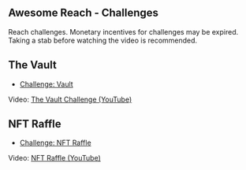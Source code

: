 ## Awesome Reach - Challenges

Reach challenges. Monetary incentives for challenges may be expired. Taking a stab before watching the video is recommended.

## The Vault

* [Challenge: Vault](https://github.com/temptemp3/awesome-reach/blob/main/challenge/challenge-vault.pdf)

Video: [The Vault Challenge (YouTube)](https://www.youtube.com/watch?v=loNxrgahOc8)

## NFT Raffle

* [Challenge: NFT Raffle](https://github.com/temptemp3/awesome-reach/blob/main/challenge/challenge-nft-raffle.pdf)

Video: [NFT Raffle (YouTube)](https://youtu.be/vqZGqPtIrro)
